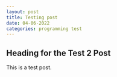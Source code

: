 ```yaml
---
layout: post
title: Testing post
date: 04-06-2022
categories: programming test
---
```


## Heading for the Test 2 Post

This is a test post.
